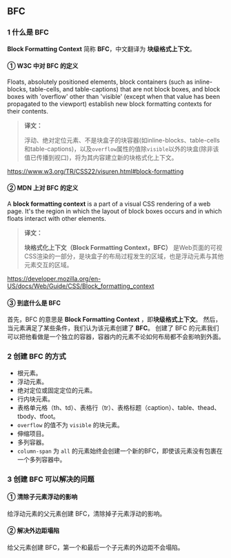 ## BFC

### 1 什么是 BFC

**Block Formatting Context** 简称 **BFC**，中文翻译为 **块级格式上下文**。

#### ① W3C 中对 BFC 的定义

Floats, absolutely positioned elements, block containers (such as inline-blocks, table-cells, and table-captions) that are not block boxes, and block boxes with 'overflow' other than 'visible' (except when that value has been propagated to the viewport) establish new block formatting contexts for their contents.

> **译文：**
>
> 浮动、绝对定位元素、不是块盒子的块容器(如inline-blocks、table-cells和table-captions)，以及`overflow`属性的值除`visible`以外的块盒(除非该值已传播到视口)，将为其内容建立新的块格式化上下文。

https://www.w3.org/TR/CSS22/visuren.html#block-formatting

#### ② MDN 上对 BFC 的定义

A **block formatting context** is a part of a visual CSS rendering of a web page. It's the region in which the layout of block boxes occurs and in which floats interact with other elements.

> **译文：**
>
> **块格式化上下文（Block Formatting Context，BFC）** 是Web页面的可视CSS渲染的一部分，是块盒子的布局过程发生的区域，也是浮动元素与其他元素交互的区域。

https://developer.mozilla.org/en-US/docs/Web/Guide/CSS/Block_formatting_context

#### ③ 到底什么是 BFC 

首先，BFC 的意思是 **Block Formatting Context** ，即**块级格式上下文**。 然后，当元素满足了某些条件，我们认为该元素创建了 **BFC**。 创建了 BFC 的元素我们可以把他看做是一个独立的容器，容器内的元素不论如何布局都不会影响到外面。

### 2 创建 BFC 的方式

- 根元素。
- 浮动元素。
- 绝对定位或固定定位的元素。
- 行内块元素。
- 表格单元格（th、td）、表格行（tr）、表格标题（caption）、table、thead、tbody、tfoot。
- `overflow` 的值不为 `visible` 的块元素。
- 伸缩项目。
- 多列容器。
- `column-span` 为 `all` 的元素始终会创建一个新的BFC，即使该元素没有包裹在一个多列容器中。

### 3 创建 BFC 可以解决的问题

#### ① 清除子元素浮动的影响

给浮动元素的父元素创建 BFC，清除掉子元素浮动的影响。

#### ② 解决外边距塌陷

给父元素创建 BFC，第一个和最后一个子元素的外边距不会塌陷。